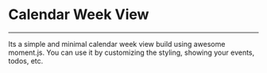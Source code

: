 # Calendar Week View
***

Its a simple and minimal calendar week view build using awesome moment.js. 
You can use it by customizing the styling, showing your events, todos, etc. 